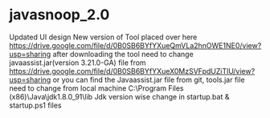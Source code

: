 # javasnoop_2.0
Updated UI design
New version of Tool placed over here https://drive.google.com/file/d/0B0SB6BYfYXueQmVLa2hnOWE1NE0/view?usp=sharing 
after downloading the tool need to change javaassist.jar(version 3.21.0-GA) file from https://drive.google.com/file/d/0B0SB6BYfYXueX0MzSVFpdUZiTlU/view?usp=sharing or you can find the Javaassist.jar file from git, 
tools.jar file need to change from local machine C:\Program Files (x86)\Java\jdk1.8.0_91\lib
Jdk version wise change in startup.bat & startup.ps1 files  
